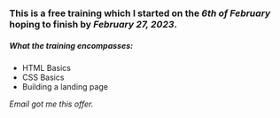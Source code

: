 <h3> This is a free training which I started on the <i> 6th of February</i> hoping to finish by <i>February 27, 2023</i>.</h3>
<h5> What the training encompasses:</h5>
<ul>
<li> HTML Basics </li>
<li> CSS Basics </li>
<li> Building a landing page
</ul>


<i> Email got me this offer. </i>
